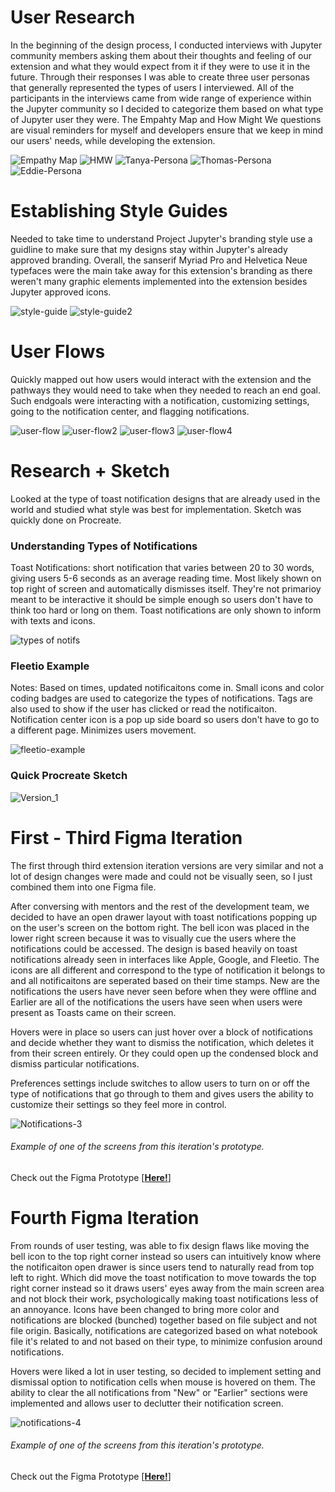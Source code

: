 # **User Research**
In the beginning of the design process, I conducted interviews with Jupyter community members asking them about their thoughts and feeling of our extension and what they would expect from it if they were to use it in the future. Through their responses I was able to create three user personas that generally represented the types of users I interviewed. All of the participants in the interviews came from wide range of experience within the Jupyter community so I decided to categorize them based on what type of Jupyter user they were. The Empahty Map and How Might We questions are visual reminders for myself and developers ensure that we keep in mind our users' needs, while developing the extension. 

![Empathy Map](https://user-images.githubusercontent.com/83098854/138765499-e60b4620-c5cf-411a-9923-2b9a642d2806.png)
![HMW](https://user-images.githubusercontent.com/83098854/138765370-8c0bc9b8-efed-4c47-ad24-6ce775110ed2.png)
![Tanya-Persona](https://user-images.githubusercontent.com/83098854/138765416-f98c19b3-7b14-457f-af5a-2b957551e966.png)
![Thomas-Persona](https://user-images.githubusercontent.com/83098854/138765427-4c0bf776-9f9c-4610-83bd-df9281bfa93b.png)
![Eddie-Persona](https://user-images.githubusercontent.com/83098854/138765445-79c5d9f4-0d55-4df3-b58f-f46fc8cfe118.png)

# **Establishing Style Guides**
Needed to take time to understand Project Jupyter's branding style use a guidline to make sure that my designs stay within Jupyter's already approved branding. Overall, the sanserif Myriad Pro and Helvetica Neue typefaces were the main take away for this extension's branding as there weren't many graphic elements implemented into the extension besides Jupyter approved icons.

![style-guide](https://user-images.githubusercontent.com/83098854/138766226-4ca3368d-43a4-471c-af88-b7197bf28de0.png)
![style-guide2](https://user-images.githubusercontent.com/83098854/138767137-fce11218-0877-4564-9f5c-05023d783656.png)

# **User Flows**
Quickly mapped out how users would interact with the extension and the pathways they would need to take when they needed to reach an end goal. Such endgoals were interacting with a notification, customizing settings, going to the notification center, and flagging notifications.

![user-flow](https://user-images.githubusercontent.com/83098854/138768073-9c1bedf7-390f-454d-a593-61f27347b997.png)
![user-flow2](https://user-images.githubusercontent.com/83098854/138776875-3842ac17-6c34-41ee-adb2-a760a1fffd09.png)
![user-flow3](https://user-images.githubusercontent.com/83098854/138776890-7fd84361-ee75-48cc-a925-c5e601e88e08.png)
![user-flow4](https://user-images.githubusercontent.com/83098854/138777519-1515237f-a260-4f29-b9ab-dadda8fde4e1.png)

# **Research + Sketch**
Looked at the type of toast notification designs that are already used in the world and studied what style was best for implementation. Sketch was quickly done on Procreate. 

### **Understanding Types of Notifications**
Toast Notifications: short notification that varies between 20 to 30 words, giving users 5-6 seconds as an average reading time. Most likely shown on top right of screen and automatically dismisses itself. They're not primarioy meant to be interactive it should be simple enough so users don't have to think too hard or long on them. Toast notifications are only shown to inform with texts and icons.

![types of notifs](https://user-images.githubusercontent.com/83098854/138779382-dd018ce4-6b50-4c7f-b141-42dc28b40ac7.png)

### **Fleetio Example**
Notes: Based on times, updated notificaitons come in. Small icons and color coding badges are used to categorize the types of notifications. Tags are also used to show if the user has clicked or read the notificaiton. Notification center icon is a pop up side board so users don't have to go to a different page. Minimizes users movement.  

![fleetio-example](https://user-images.githubusercontent.com/83098854/138778877-d1dd3918-96f4-4119-b84c-a079cd1290d1.png)

### **Quick Procreate Sketch**

![Version_1](https://user-images.githubusercontent.com/83098854/138779532-c63bfd8f-1a4b-4eda-aec5-6f90614ba428.png) 

# **First - Third Figma Iteration**
 The first through third extension iteration versions are very similar and not a lot of design changes were made and could not be visually seen, so I just combined them into one Figma file.

After conversing with mentors and the rest of the development team, we decided to have an open drawer layout with toast notifications popping up on the user's screen on the bottom right. The bell icon was placed in the lower right screen because it was to visually cue the users where the notifications could be accessed. The design is based heavily on toast notifications already seen in interfaces like Apple, Google, and Fleetio. The icons are all different and correspond to the type of notification it belongs to and all notificaitons are seperated based on their time stamps. New are the notifications the users have never seen before when they were offline and Earlier are all of the notifications the users have seen when users were present as Toasts came on their screen.

Hovers were in place so users can just hover over a block of notifications and decide whether they want to dismiss the notification, which deletes it from their screen entirely. Or they could open up the condensed block and dismiss particular notifications.

Preferences settings include switches to allow users to turn on or off the type of notifications that go through to them and gives users the ability to customize their settings so they feel more in control.

![Notifications-3](https://user-images.githubusercontent.com/83098854/138780100-93490553-2341-470a-b8dd-a9caaa5113e6.png)
###### Example of one of the screens from this iteration's prototype.

Check out the Figma Prototype [[**Here!**]](https://www.figma.com/proto/nRUWHVE78mPyqV5nzFrBgS/Notifications-UI?page-id=303%3A135&node-id=349%3A619&viewport=241%2C48%2C0.45&scaling=min-zoom&starting-point-node-id=349%3A619)

# **Fourth Figma Iteration**
From rounds of user testing, was able to fix design flaws like moving the bell icon to the top right corner instead so users can intuitively know where the notificaiton open drawer is since users tend to naturally read from top left to right. Which did move the toast notification to move towards the top right corner instead so it draws users' eyes away from the main screen area and not block their work, psychologically making toast notifications less of an annoyance. Icons have been changed to bring more color and notifications are blocked (bunched) together based on file subject and not file origin. Basically, notifications are categorized based on what notebook file it's related to and not based on their type, to minimize confusion around notifications. 

Hovers were liked a lot in user testing, so decided to implement setting and dismissal option to notification cells when mouse is hovered on them. The ability to clear the all notifications from "New" or "Earlier" sections were implemented and allows user to declutter their notification screen. 

![notifications-4](https://user-images.githubusercontent.com/83098854/138781109-f410d4dc-2bd3-4c63-a13f-ceaa81cafc5b.png)

###### Example of one of the screens from this iteration's prototype.

Check out the Figma Prototype [[**Here!**]](https://www.figma.com/proto/nRUWHVE78mPyqV5nzFrBgS/Notifications-UI?page-id=373%3A2098&node-id=373%3A3649&viewport=241%2C48%2C0.1&scaling=min-zoom&starting-point-node-id=392%3A692)
